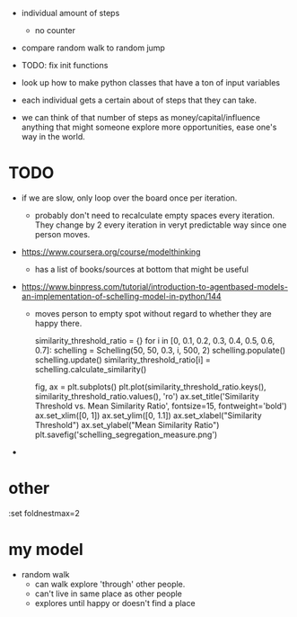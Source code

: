 - individual amount of steps
    - no counter
- compare random walk to random jump
- TODO: fix init functions
- look up how to make python classes that have a ton of input variables

- each individual gets a certain about of steps that they can take.
- we can think of that number of steps as money/capital/influence anything that might someone explore more opportunities, ease one's way in the world.

# TODO
- if we are slow, only loop over the board once per iteration.
    - probably don't need to recalculate empty spaces every iteration. They change by 2 every iteration in veryt predictable way since one person moves. 


- https://www.coursera.org/course/modelthinking
    - has a list of books/sources at bottom that might be useful
- https://www.binpress.com/tutorial/introduction-to-agentbased-models-an-implementation-of-schelling-model-in-python/144
    - moves person to empty spot without regard to whether they are happy there.


        similarity_threshold_ratio = {}
        for i in [0, 0.1, 0.2, 0.3, 0.4, 0.5, 0.6, 0.7]:
            schelling = Schelling(50, 50, 0.3, i, 500, 2)
            schelling.populate()
            schelling.update()
            similarity_threshold_ratio[i] = schelling.calculate_similarity()
        
        fig, ax = plt.subplots()
        plt.plot(similarity_threshold_ratio.keys(), similarity_threshold_ratio.values(), 'ro')
        ax.set_title('Similarity Threshold vs. Mean Similarity Ratio', fontsize=15, fontweight='bold')
        ax.set_xlim([0, 1])
        ax.set_ylim([0, 1.1])
        ax.set_xlabel("Similarity Threshold")
        ax.set_ylabel("Mean Similarity Ratio")
        plt.savefig('schelling_segregation_measure.png')

                
            

-

# other
:set foldnestmax=2


# my model
- random walk
    - can walk explore 'through' other people. 
    - can't live in same place as other people
    - explores until happy or doesn't find a place
